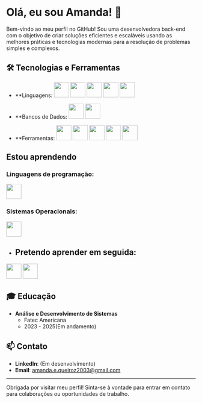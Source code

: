 # Olá, eu sou Amanda! 👋

Bem-vindo ao meu perfil no GitHub! Sou uma desenvolvedora back-end com o objetivo de criar soluções eficientes e escaláveis usando as melhores práticas e tecnologias modernas para a resolução de problemas simples e complexos. 


## 🛠️ Tecnologias e Ferramentas

- **Linguagens:
<img src="https://cdn.jsdelivr.net/gh/devicons/devicon@latest/icons/c/c-original.svg" width="40" height="40" /> <img src="https://cdn.jsdelivr.net/gh/devicons/devicon@latest/icons/python/python-original.svg" width="40" height="40" />
<img src="https://cdn.jsdelivr.net/gh/devicons/devicon@latest/icons/html5/html5-original.svg"  width="40" height="40" /> <img src="https://cdn.jsdelivr.net/gh/devicons/devicon@latest/icons/css3/css3-original.svg"  width="40" height="40" /> <img src="https://cdn.jsdelivr.net/gh/devicons/devicon@latest/icons/azuresqldatabase/azuresqldatabase-original.svg"  width="40" height="40" />


- **Bancos de Dados:
<img src="https://cdn.jsdelivr.net/gh/devicons/devicon@latest/icons/mysql/mysql-original-wordmark.svg" width="40" height="40" /> <img src="https://cdn.jsdelivr.net/gh/devicons/devicon@latest/icons/mariadb/mariadb-original-wordmark.svg"  width="40" height="40" />

- **Ferramentas:
<img loading="lazy" src="https://cdn.jsdelivr.net/gh/devicons/devicon/icons/git/git-original.svg" width="40" height="40"/> <img src="https://cdn.jsdelivr.net/gh/devicons/devicon@latest/icons/github/github-original-wordmark.svg"  width="40" height="40" /> <img src="https://cdn.jsdelivr.net/gh/devicons/devicon@latest/icons/canva/canva-original.svg"  width="40" height="40"/> <img src="https://cdn.jsdelivr.net/gh/devicons/devicon@latest/icons/visualstudio/visualstudio-original.svg"  width="40" height="40" /> <img src="https://cdn.jsdelivr.net/gh/devicons/devicon@latest/icons/notion/notion-original.svg"  width="40" height="40" />



 ## Estou aprendendo
### Linguagens de programação:
<img src="https://cdn.jsdelivr.net/gh/devicons/devicon@latest/icons/csharp/csharp-original.svg"  width="40" height="40" />
   
### Sistemas Operacionais:
 <img src="https://cdn.jsdelivr.net/gh/devicons/devicon@latest/icons/linux/linux-original.svg"  width="40" height="40" />


- ## Pretendo aprender em seguida: 
<img loading="lazy" src="https://cdn.jsdelivr.net/gh/devicons/devicon/icons/java/java-original.svg" width="40" height="40"/>  <img src="https://cdn.jsdelivr.net/gh/devicons/devicon@latest/icons/php/php-original.svg"  width="40" height="40" />
    


## 🎓 Educação

- **Análise e Desenvolvimento de Sistemas**
  - Fatec Americana
  - 2023 - 2025(Em andamento)


## 📫 Contato

- **LinkedIn**: (Em desenvolvimento)
- **Email**: amanda.e.queiroz2003@gmail.com
---

Obrigada por visitar meu perfil! Sinta-se à vontade para entrar em contato para colaborações ou oportunidades de trabalho.

